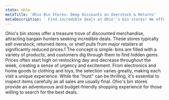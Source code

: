 ```yaml
---
state: ohio
metaTitle: 'Ohio Bin Stores: Deep Discounts on Overstock & Returns'
metaDescription: ' Find incredible deals at Ohio''s bin stores! We offer a wide variety of discounted items, from home goods and electronics to clothing and toys. New deals daily!'
---
```


Ohio's bin stores offer a treasure trove of discounted merchandise, attracting bargain hunters seeking incredible deals. These stores typically sell overstock, returned items, or shelf pulls from major retailers at significantly reduced prices.1 The concept is simple: bins are filled with a variety of products, and customers dig through them to find hidden gems. Prices often start high on restocking day and decrease throughout the week, creating a sense of urgency and excitement. From electronics and home goods to clothing and toys, the selection varies greatly, making each visit a unique experience. While the "hunt" can be thrilling, it's essential to inspect items carefully as all sales are usually final. Ohio's bin stores provide an adventurous and budget-friendly shopping experience for those willing to search for the best deals.
